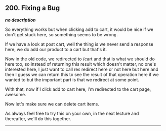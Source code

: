 ## 200. Fixing a Bug

<strong><em>no description</em></strong>

So everything works but when clicking add to cart, it would be nice if we don't
get stuck here, so something seems to be wrong. 

If we have a look at post cart, well the thing is we never send a response here,
 we do add our product to a cart but that's it. 

Now in the old code, we redirected to /cart and that is what we should do here
too, so instead of returning this result which doesn't matter, no one's
interested here, I just want to call res redirect here or not here but here and
then I guess we can return this to see the result of that operation here if we
wanted to but the important part is that we redirect at some point. 

With that, now if I click add to cart here, I'm redirected to the cart page,
awesome. 

Now let's make sure we can delete cart items. 

As always feel free to try this on your own, in the next lecture and thereafter,
we'll do this together. 

---